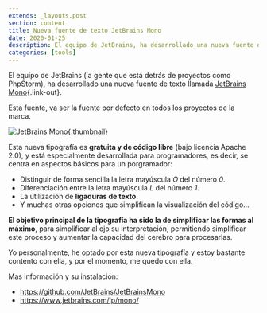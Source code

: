 ```yaml
---
extends: _layouts.post
section: content
title: Nueva fuente de texto JetBrains Mono
date: 2020-01-25
description: El equipo de JetBrains, ha desarrollado una nueva fuente de texto llamada JetBrains Mono
categories: [tools]
---
```


El equipo de JetBrains (la gente que está detrás de proyectos como PhpStorm), ha desarrollado una nueva fuente de texto llamada [JetBrains Mono](https://www.jetbrains.com/lp/mono/){.link-out}. 

Esta fuente, va ser la fuente por defecto en todos los proyectos de la marca.

![JetBrains Mono](../../../assets/img/posts/jetbrains-mono.png){.thumbnail}

Esta nueva tipografía es **gratuita y de código libre** (bajo licencia Apache 2.0), y está especialmente desarrollada para programadores, es decir, se centra en aspectos básicos para un porgramador:

- Distinguir de forma sencilla la letra mayúscula *O* del número *0*.
- Diferenciación entre la letra mayúscula *L* del número *1*.
- La utilización de **ligaduras de texto**. 
- Y muchas otras opciones que simplifican la visualización del código...

**El objetivo principal de la tipografía ha sido la de simplificar las formas al máximo**, para simplificar al ojo su interpretación, permitiendo simplificar este proceso y aumentar la capacidad del cerebro para procesarlas.

Yo personalmente, he optado por esta nueva tipografía y estoy bastante contento con ella, y por el momento, me quedo con ella.

Mas información y su instalación:

- https://github.com/JetBrains/JetBrainsMono
- https://www.jetbrains.com/lp/mono/






